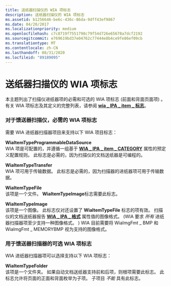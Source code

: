 ```yaml
---
title: 送纸器扫描仪的 WIA 项标志
description: 送纸器扫描仪的 WIA 项标志
ms.assetid: b1256646-be6c-436c-86da-9dff43ef9867
ms.date: 04/20/2017
ms.localizationpriority: medium
ms.openlocfilehash: c7c8719f7551798c79f54d726e65678a7dcf2192
ms.sourcegitcommit: e769619bd37e04762c77444e8b4ce9fe86ef09cb
ms.translationtype: MT
ms.contentlocale: zh-CN
ms.lasthandoff: 08/31/2020
ms.locfileid: "89189095"
---
```

# <a name="wia-item-flags-for-feeder-scanners"></a>送纸器扫描仪的 WIA 项标志





本主题列出了扫描仪进纸器项的必需和可选的 WIA 项标志 (前面和背面页面项) 。 有关 WIA 项标志及其定义的完整列表，请参阅 [**wia \_ IPA \_ item \_ 标志**](./wia-ipa-item-flags.md)。

### <a name="required-wia-item-flags-for-feeder-scanners"></a>对于馈送器扫描仪，必需的 WIA 项标志

需要 WIA 进纸器扫描器项目来支持以下 WIA 项目标志：

<a href="" id="wiaitemtypeprogrammabledatasource"></a>**WiaItemTypeProgrammableDataSource**  
WIA 项是可配置的，并遵循一组基于 [**WIA \_ IPA \_ item \_ CATEGORY**](./wia-ipa-item-category.md) 属性的预定义配置规则。 此标志是必需的，因为扫描仪的文档送纸器是可编程的。

<a href="" id="wiaitemtypetransfer-"></a>**WiaItemTypeTransfer**   
WIA 项可用于传输数据。 此标志是必需的，因为扫描器的进纸器项可用于传输数据。

<a href="" id="wiaitemtypefile"></a>**WiaItemTypeFile**  
该项是一个文件。 **WiaItemTypeImage**标志需要此标志。

<a href="" id="wiaitemtypeimage"></a>**WiaItemTypeImage**  
该项是一个图像。 此标志仅对还设置了 **WiaItemTypeFile** 标志的项有效。 扫描仪的文档送纸器报告 [**WIA \_ IPA \_ 格式**](./wia-ipa-format.md) 属性值的图像格式。  (WIA 要求 *所有* 进纸器扫描器项至少支持一种图像格式。 ) WIA 目前需要将 WiaImgFmt \_ BMP 和 WiaImgFmt \_ MEMORYBMP 视为支持的图像格式。

### <a name="optional-wia-item-flags-for-feeder-scanners"></a>用于馈送器扫描器的可选 WIA 项标志

WIA 进纸器扫描器项可以选择支持以下 WIA 项标志：

<a href="" id="wiaitemtypefolder"></a>**WiaItemTypeFolder**  
该项是一个文件夹。 如果自动文档送纸器支持前和后项，则根项需要此标志。 此标志允许将页面的正面和背面枚举为子项。 子项目 *不能* 具有此标志。

 

